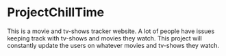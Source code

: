# ProjectChillTime

This is a movie and tv-shows tracker website. A lot of people have issues keeping track with tv-shows and movies they watch.
This project will constantly update the users on whatever movies and tv-shows they watch.



